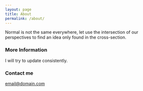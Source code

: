 ```yaml
---
layout: page
title: About
permalink: /about/
---
```


Normal is not the same everywhere, let use the intersection of our perspectives to find an idea only found in the cross-section. 

### More Information

I will try to update consistently. 
### Contact me

[email@domain.com](mailto:email@domain.com)